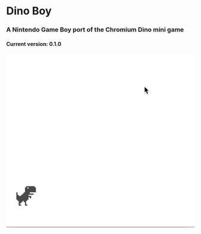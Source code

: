 # Dino Boy

### A Nintendo Game Boy port of the Chromium Dino mini game

#### Current version: 0.1.0


![sample gif](assets/sample.gif)

